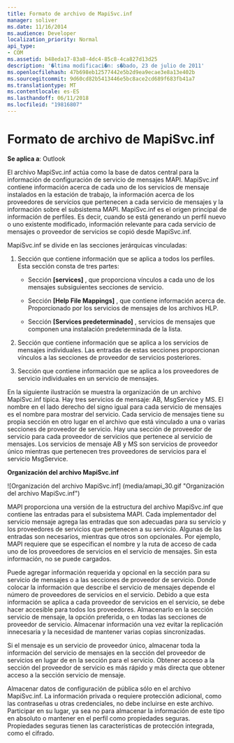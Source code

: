 ```yaml
---
title: Formato de archivo de MapiSvc.inf
manager: soliver
ms.date: 11/16/2014
ms.audience: Developer
localization_priority: Normal
api_type:
- COM
ms.assetid: b48eda17-83a8-4dc4-85c8-4ca827d13d25
description: '�ltima modificaci�n: s�bado, 23 de julio de 2011'
ms.openlocfilehash: 47b698eb12577442e5b2d9ea9ecae3e8a13e402b
ms.sourcegitcommit: 9d60cd82b5413446e5bc8ace2cd689f683fb41a7
ms.translationtype: MT
ms.contentlocale: es-ES
ms.lasthandoff: 06/11/2018
ms.locfileid: "19816807"
---
```

# <a name="file-format-of-mapisvcinf"></a>Formato de archivo de MapiSvc.inf

**Se aplica a**: Outlook 
  
El archivo MapiSvc.inf actúa como la base de datos central para la información de configuración de servicio de mensajes MAPI. MapiSvc.inf contiene información acerca de cada uno de los servicios de mensaje instalados en la estación de trabajo, la información acerca de los proveedores de servicios que pertenecen a cada servicio de mensajes y la información sobre el subsistema MAPI. MapiSvc.inf es el origen principal de información de perfiles. Es decir, cuando se está generando un perfil nuevo o uno existente modificado, información relevante para cada servicio de mensajes o proveedor de servicios se copió desde MapiSvc.inf. 
  
MapiSvc.inf se divide en las secciones jerárquicas vinculadas:
  
1. Sección que contiene información que se aplica a todos los perfiles. Esta sección consta de tres partes:
    
   - Sección **[services]** , que proporciona vínculos a cada uno de los mensajes subsiguientes secciones de servicio. 
    
   - Sección **[Help File Mappings]** , que contiene información acerca de. Proporcionado por los servicios de mensajes de los archivos HLP. 
    
   - Sección **[Services predeterminado]** , servicios de mensajes que componen una instalación predeterminada de la lista. 
    
2. Sección que contiene información que se aplica a los servicios de mensajes individuales. Las entradas de estas secciones proporcionan vínculos a las secciones de proveedor de servicios posteriores.
    
3. Sección que contiene información que se aplica a los proveedores de servicio individuales en un servicio de mensajes.
    
En la siguiente ilustración se muestra la organización de un archivo MapiSvc.inf típica. Hay tres servicios de mensaje: AB, MsgService y MS. El nombre en el lado derecho del signo igual para cada servicio de mensajes es el nombre para mostrar del servicio. Cada servicio de mensajes tiene su propia sección en otro lugar en el archivo que está vinculado a una o varias secciones de proveedor de servicio. Hay una sección de proveedor de servicio para cada proveedor de servicios que pertenece al servicio de mensajes. Los servicios de mensaje AB y MS son servicios de proveedor único mientras que pertenecen tres proveedores de servicios para el servicio MsgService.
  
**Organización del archivo MapiSvc.inf**
  
![Organización del archivo MapiSvc.inf] (media/amapi_30.gif "Organización del archivo MapiSvc.inf")
  
MAPI proporciona una versión de la estructura del archivo MapiSvc.inf que contiene las entradas para el subsistema MAPI. Cada implementador del servicio mensaje agrega las entradas que son adecuadas para su servicio y los proveedores de servicios que pertenecen a su servicio. Algunas de las entradas son necesarios, mientras que otros son opcionales. Por ejemplo, MAPI requiere que se especifican el nombre y la ruta de acceso de cada uno de los proveedores de servicios en el servicio de mensajes. Sin esta información, no se puede cargados.
  
Puede agregar información requerida y opcional en la sección para su servicio de mensajes o a las secciones de proveedor de servicio. Donde colocar la información que describe el servicio de mensajes depende el número de proveedores de servicios en el servicio. Debido a que esta información se aplica a cada proveedor de servicios en el servicio, se debe hacer accesible para todos los proveedores. Almacenarlo en la sección servicio de mensaje, la opción preferida, o en todas las secciones de proveedor de servicio. Almacenar información una vez evitar la replicación innecesaria y la necesidad de mantener varias copias sincronizadas.
  
Si el mensaje es un servicio de proveedor único, almacenar toda la información del servicio de mensajes en la sección del proveedor de servicios en lugar de en la sección para el servicio. Obtener acceso a la sección del proveedor de servicio es más rápido y más directa que obtener acceso a la sección servicio de mensaje. 
  
Almacenar datos de configuración de pública sólo en el archivo MapiSvc.inf. La información privada o requiere protección adicional, como las contraseñas u otras credenciales, no debe incluirse en este archivo. Participar en su lugar, ya sea no para almacenar la información de este tipo en absoluto o mantener en el perfil como propiedades seguras. Propiedades seguras tienen las características de protección integrada, como el cifrado.
  

